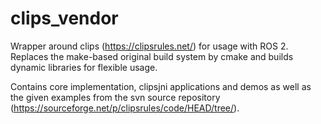 # clips_vendor
Wrapper around clips (https://clipsrules.net/) for usage with ROS 2.
Replaces the make-based original build system by cmake and builds dynamic
libraries for flexible usage.

Contains core implementation, clipsjni applications and demos as well as the 
given examples from the svn source repository 
(https://sourceforge.net/p/clipsrules/code/HEAD/tree/).
